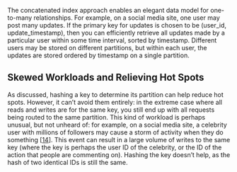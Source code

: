 The concatenated index approach enables an elegant data model for one-to-many relationships. For
example, on a social media site, one user may post many updates. If the primary key for updates is
chosen to be (user_id, update_timestamp), then you can efficiently retrieve all updates made by a
particular user within some time interval, sorted by timestamp. Different users may be stored on
different partitions, but within each user, the updates are stored ordered by timestamp on a single
partition. ## Skewed Workloads and Relieving Hot Spots 
As discussed, hashing a key to determine its partition can help reduce hot spots. However, it can’t
avoid them entirely: in the extreme case where all reads and writes are for the same key, you still
end up with all requests being routed to the same partition. 
This kind of workload is perhaps unusual, but not unheard of: for example, on a social media site, a
celebrity user with millions of followers may cause a storm of activity when they do something
[[14](ch06.html#Axon2010te)].
This event can result in a large volume of writes to the same key (where the key is perhaps the user ID of
the celebrity, or the ID of the action that people are commenting on). Hashing the key doesn’t
help, as the hash of two identical IDs is still the same.